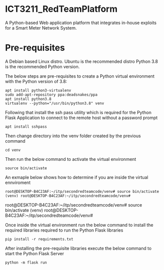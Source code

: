 # ICT3211_RedTeamPlatform
A Python-based Web application platform that integrates in-house exploits for a Smart Meter Network System.

# Pre-requisites
A Debian based Linux distro. Ubuntu is the recommended distro 
Python 3.8 is the recommended Python version.  

The below steps are pre-requisites to create a Python virtual environment with the Python version of 3.8:
```
apt install python3-virtualenv
sudo add-apt-repository ppa:deadsnakes/ppa
apt install python3.8
virtualenv --python="/usr/bin/python3.8" venv
```

Following that install the ssh pass utility which is required for the Python Flask Application to connect to the remote host without a password prompt
```
apt install sshpass
```

Then change directory into the venv folder created by the previous command 
```
cd venv
```

Then run the below command to activate the virtual environment
```
source bin/activate
```

An exmaple below shows how to determine if you are inside the virtual ennviroment
```
root@DESKTOP-B4C23AF:~/itp/secondredteamcode/venv# source bin/activate
(venv) root@DESKTOP-B4C23AF:~/itp/secondredteamcode/venv#
```

root@DESKTOP-B4C23AF:~/itp/secondredteamcode/venv# source bin/activate
(venv) root@DESKTOP-B4C23AF:~/itp/secondredteamcode/venv#

Once inside the virtual environment run the below command to install the required libraries required to run the Python Flask libraries 
```
pip install -r requirements.txt 
```

After installing the pre-requisite libraries execute the below command to start the Python Flask Server 
```
python -m flask run
```


